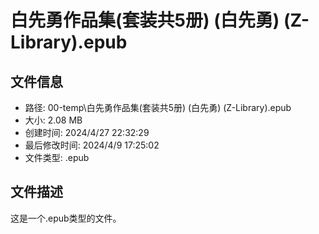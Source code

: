 ﻿# 白先勇作品集(套装共5册) (白先勇) (Z-Library).epub

## 文件信息
- 路径: 00-temp\白先勇作品集(套装共5册) (白先勇) (Z-Library).epub
- 大小: 2.08 MB
- 创建时间: 2024/4/27 22:32:29
- 最后修改时间: 2024/4/9 17:25:02
- 文件类型: .epub

## 文件描述
这是一个.epub类型的文件。

